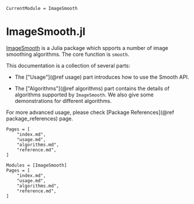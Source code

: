```@meta
CurrentModule = ImageSmooth
```

# ImageSmooth.jl

[ImageSmooth](https://github.com/johnnychen94/ImageSmooth.jl) is a Julia package which spports a number of image smoothing algorithms. The core function is `smooth`.

This documentation is a collection of several parts:

* The ["Usage"](@ref usage) part introduces how to use the Smooth API.

* The ["Algorithms"](@ref algorithms) part contains the details of algorithms supported by `ImageSmooth`. We also give some demonstrations for different algorithms.

For more advanced usage, please check [Package References](@ref package_references) page.

```@index
Pages = [
    "index.md",
    "usage.md",
    "algorithms.md",
    "reference.md",
]
```

```@autodocs
Modules = [ImageSmooth]
Pages = [
    "index.md",
    "usage.md",
    "algorithms.md",
    "reference.md",
]
```

